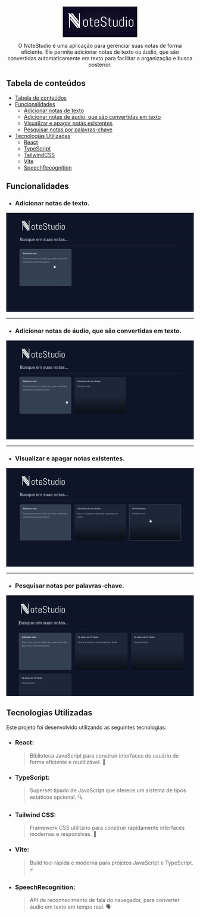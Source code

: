 <p align="center">
  <img src="./assets/logo.png" width="200px" align="center" alt="Zod logo" />
  <p align="center">
    O NoteStudio é uma aplicação para gerenciar suas notas de forma eficiente. Ele permite adicionar notas de texto ou áudio, que são convertidas automaticamente em texto para facilitar a organização e busca posterior.
  </p>
</p>

## Tabela de conteúdos

- [Tabela de conteúdos](#tabela-de-conteúdos)
- [Funcionalidades](#funcionalidades)
  - [Adicionar notas de texto](#adicionar-notas-de-texto)
  - [Adicionar notas de áudio, que são convertidas em texto](#adicionar-notas-de-áudio-que-são-convertidas-em-texto)
  - [Visualizar e apagar notas existentes](#visualizar-e-apagar-notas-existentes)
  - [Pesquisar notas por palavras-chave](#pesquisar-notas-por-palavras-chave)
- [Tecnologias Utilizadas](#tecnologias-utilizadas)
  - [React](#react)
  - [TypeScript](#typescript)
  - [TailwindCSS](#tailwind-css)
  - [Vite](#vite)
  - [SpeechRecognition](#speechrecognition)

## Funcionalidades

- ### Adicionar notas de texto.
![Notas de Texto](./assets/text-note.gif)

---

- ### Adicionar notas de áudio, que são convertidas em texto.
![Notas de áudio](./assets/audio-note.gif)

---

- ### Visualizar e apagar notas existentes.
![Deletar Notas](./assets/delete-note.gif)

---

- ### Pesquisar notas por palavras-chave.
![Pesquisar notas](./assets/example.gif)

## Tecnologias Utilizadas

Este projeto foi desenvolvido utilizando as seguintes tecnologias:

- ### React:
  > Biblioteca JavaScript para construir interfaces de usuário de forma eficiente e reutilizável. 🚀

- ### TypeScript:
  > Superset tipado de JavaScript que oferece um sistema de tipos estáticos opcional. 🔍

- ### Tailwind CSS:
   > Framework CSS utilitário para construir rapidamente interfaces modernas e responsivas. 🎨

- ### Vite:
   > Build tool rápida e moderna para projetos JavaScript e TypeScript. ⚡️

- ### SpeechRecognition:
  > API de reconhecimento de fala do navegador, para converter áudio em texto em tempo real. 🗣️
